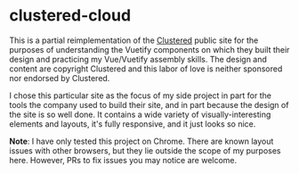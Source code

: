 # clustered-cloud

This is a partial reimplementation of the [Clustered](https://clustered.com/) public site for the purposes of understanding the Vuetify components on which they built their design and practicing my Vue/Vuetify assembly skills. The design and content are copyright Clustered and this labor of love is neither sponsored nor endorsed by Clustered.

I chose this particular site as the focus of my side project in part for the tools the company used to build their site, and in part because the design of the site is so well done. It contains a wide variety of visually-interesting elements and layouts, it's fully responsive, and it just looks so nice.

**Note**: I have only tested this project on Chrome. There are known layout issues with other browsers, but they lie outside the scope of my purposes here. However, PRs to fix issues you may notice are welcome.

